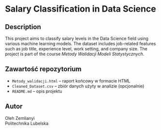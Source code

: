 # Salary Classification in Data Science

## Description
This project aims to classify salary levels in the Data Science field using various machine learning models. The dataset includes job-related features such as job title, experience level, work setting, and company size. The project is part of the course *Metody Walidacji Modeli Statystycznych*.

## Zawartość repozytorium

- `Metody_walidacji.html` – raport końcowy w formacie HTML  
- `Cleaned_Dataset.csv` – zbiór danych użyty w analizie (opcjonalnie)  
- `README.md` – opis projektu  

## Autor
Oleh Zemlianyi  
Politechnika Lubelska  

